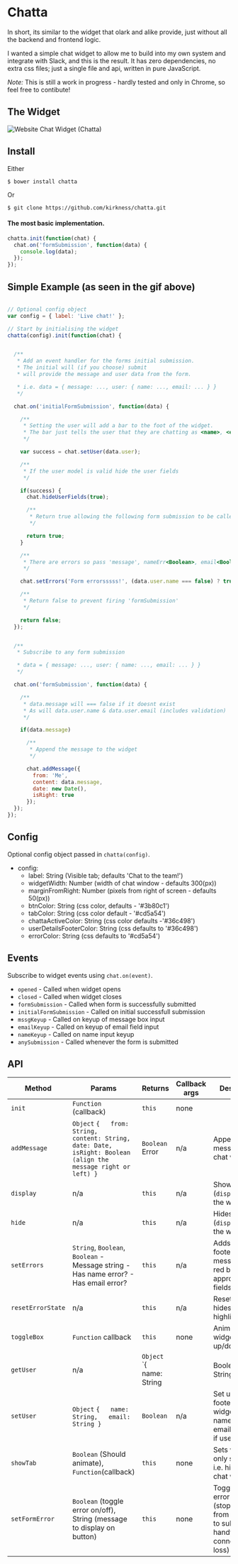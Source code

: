 
# Chatta

In short, its similar to the widget that olark and alike provide, just without all the backend and frontend logic.

I wanted a simple chat widget to allow me to build into my own system and integrate with Slack, and this is the result. It has zero dependencies, no extra css files; just a single file and api, written in pure JavaScript.

*Note:* This is still a work in progress - hardly tested and only in Chrome, so feel free to contibute!

## The Widget

![Website Chat Widget (Chatta)](https://github.com/kirkness/chatta/blob/master/example.gif)

## Install

Either

```
$ bower install chatta
```
Or
```
$ git clone https://github.com/kirkness/chatta.git
```

#### The most basic implementation.

```js
chatta.init(function(chat) {
  chat.on('formSubmission', function(data) {
    console.log(data);
  });
});
```


## Simple Example (as seen in the gif above)

``` js

// Optional config object
var config = { label: 'Live chat!' };

// Start by initialising the widget
chatta(config).init(function(chat) {


  /**
   * Add an event handler for the forms initial submission.
   * The initial will (if you choose) submit
   * will provide the message and user data from the form.

   * i.e. data = { message: ..., user: { name: ..., email: ... } }
   */

  chat.on('initialFormSubmission', function(data) {

    /**
     * Setting the user will add a bar to the foot of the widget.
     * The bar just tells the user that they are chatting as <name>, <email>
     */

    var success = chat.setUser(data.user);

    /**
     * If the user model is valid hide the user fields
     */

    if(success) {
      chat.hideUserFields(true);

      /**
       * Return true allowing the following form submission to be called
       */

      return true;
    }

    /**
     * There are errors so pass 'message', nameErr<Boolean>, email<Boolean>
     */

    chat.setErrors('Form errorsssss!', (data.user.name === false) ? true : false, (data.user.email === false) ? true : false);

    /**
     * Return false to prevent firing 'formSubmission'
     */

    return false;
  });


  /**
   * Subscribe to any form submission

   * data = { message: ..., user: { name: ..., email: ... } }
   */

  chat.on('formSubmission', function(data) {

    /**
     * data.message will === false if it doesnt exist
     * As will data.user.name & data.user.email (includes validation)
     */

    if(data.message)

      /**
       * Append the message to the widget
       */

      chat.addMessage({
        from: 'Me',
        content: data.message,
        date: new Date(),
        isRight: true
      });
  });
});
```

## Config

Optional config object passed in `chatta(config)`.

 - config:
    - label: String (Visible tab; defaults 'Chat to the team!')
    - widgetWidth: Number (width of chat window - defaults 300(px))
    - marginFromRight: Number (pixels from right of screen - defaults 50(px))
    - btnColor: String (css color, defaults - '#3b80c1')
    - tabColor: String (css color default - '#cd5a54')
    - chattaActiveColor: String (css color defaults -'#36c498')
    - userDetailsFooterColor: String (css defaults to '#36c498')
    - errorColor: String (css defaults to '#cd5a54')

## Events

Subscribe to widget events using `chat.on(event)`.

 - `opened` - Called when widget opens
 - `closed` - Called when widget closes
 - `formSubmission` - Called when form is successfully submitted
 - `initialFormSubmission` - Called on initial successfull submission
 - `mssgKeyup` - Called on keyup of message box input
 - `emailKeyup` - Called on keyup of email field input
 - `nameKeyup` - Called on name input keyup
 - `anySubmission` - Called whenever the form is submitted


## API
| Method            | Params                                                                                                               | Returns                                                          | Callback args | Description                                                                    |
|-------------------|----------------------------------------------------------------------------------------------------------------------|------------------------------------------------------------------|---------------|--------------------------------------------------------------------------------|
| `init`            | `Function` (callback)                                                                                                | `this`                                                           | none          |                                                                                |
| `addMessage`      | `Object` `{   from: String,   content: String,   date: Date,   isRight: Boolean (align the message right or left) }` | `Boolean` Error                                                  | n/a           | Append a message to the chat window                                            |
| `display`         | n/a                                                                                                                  | `this`                                                           | n/a           | Shows (`display:block`) the widget                                             |
| `hide`            | n/a                                                                                                                  | `this`                                                           | n/a           | Hides (`display:none`) the widget                                              |
| `setErrors`       | `String`, `Boolean`, `Boolean`  - Message string  - Has name error?  - Has email error?                              | `this`                                                           | n/a           | Adds the error footer with message and red borders to appropriate fields       |
| `resetErrorState` | n/a                                                                                                                  | `this`                                                           | n/a           | Resets and hides all error highlights                                          |
| `toggleBox`       | `Function` callback                                                                                                  | `this`                                                           | none          | Animates the widget up/down                                                    |
| `getUser`         | n/a                                                                                                                  | `Object` `{   name: String||Boolean,   email: String||Boolean }` | n/a           | Get the user                                                                   |
| `setUser`         | `Object` `{   name: String,   email: String }`                                                                       | `Boolean`                                                        | n/a           | Set user, adds footer to widget with name and email. Returns if user is valid. |
| `showTab`         | `Boolean` (Should animate), `Function`(callback)                                                                     | `this`                                                           | none          | Sets widget to only show tab. i.e. hides the chat widget.                      |
| `setFormError`    | `Boolean` (toggle error on/off), String (message to display on button)                                               | `this`                                                           | none          | Toggle form error on/off (stops form from being able to submit - handy for connection loss) |
